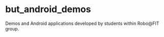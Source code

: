 but_android_demos
=================

Demos and Android applications developed by students within Robo@FIT group.

